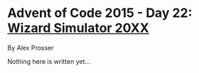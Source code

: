 # Advent of Code 2015 - Day 22: [Wizard Simulator 20XX](https://adventofcode.com/2015/day/22)
By Alex Prosser

Nothing here is written yet...